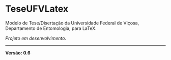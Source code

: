 # TeseUFVLatex
Modelo de Tese/Disertação da Universidade Federal de Viçosa, Departamento de Entomologia, para LaTeX.

_Projeto em desenvolvimento._

---

**Versão: 0.6**
